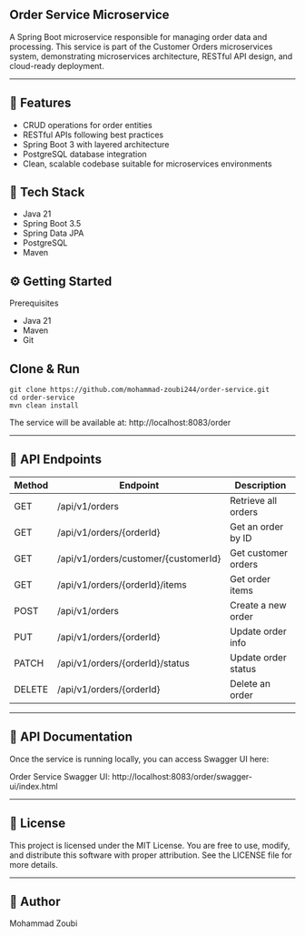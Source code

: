 ## Order Service Microservice
A Spring Boot microservice responsible for managing order data and processing. This service is part of the Customer Orders microservices system, demonstrating microservices architecture, RESTful API design, and cloud-ready deployment.

---

## 🧩 Features
- CRUD operations for order entities
- RESTful APIs following best practices
- Spring Boot 3 with layered architecture
- PostgreSQL database integration
- Clean, scalable codebase suitable for microservices environments

## 🚀 Tech Stack
- Java 21
- Spring Boot 3.5
- Spring Data JPA
- PostgreSQL
- Maven

## ⚙️ Getting Started
Prerequisites
- Java 21
- Maven
- Git

## Clone & Run
```
git clone https://github.com/mohammad-zoubi244/order-service.git
cd order-service
mvn clean install
```
The service will be available at:
http://localhost:8083/order

---

## 🔌 API Endpoints
| Method | Endpoint                             | Description         |
| ------ | ------------------------------------ | ------------------- |
| GET    | /api/v1/orders                       | Retrieve all orders |
| GET    | /api/v1/orders/{orderId}             | Get an order by ID  |
| GET    | /api/v1/orders/customer/{customerId} | Get customer orders |
| GET    | /api/v1/orders/{orderId}/items       | Get order items     |
| POST   | /api/v1/orders                       | Create a new order  |
| PUT    | /api/v1/orders/{orderId}             | Update order info   |
| PATCH  | /api/v1/orders/{orderId}/status      | Update order status |
| DELETE | /api/v1/orders/{orderId}             | Delete an order     |

---

## 📌 API Documentation
Once the service is running locally, you can access Swagger UI here:

Order Service Swagger UI: http://localhost:8083/order/swagger-ui/index.html

---

## 📄 License
This project is licensed under the MIT License. You are free to use, modify, and distribute this software with proper attribution. See the LICENSE file for more details.

---

## 👤 Author
Mohammad Zoubi
